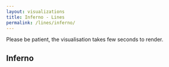 ```yaml
---
layout: visualizations
title: Inferno - Lines
permalink: /lines/inferno/
---
```


Please be patient, the visualisation takes few seconds to render.

<div class="metadata"></div>

<div class="loading"></div>

<h2 class="collapser">Inferno</h2>
<div id="viz" class="collapsible">
</div>